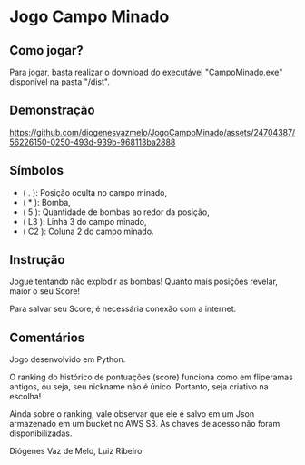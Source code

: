 # Jogo Campo Minado

## Como jogar?
Para jogar, basta realizar o download do executável "CampoMinado.exe" disponível na pasta "/dist".

## Demonstração
https://github.com/diogenesvazmelo/JogoCampoMinado/assets/24704387/56226150-0250-493d-939b-968113ba2888

## Símbolos
* (   .   ): Posição oculta no campo minado,
* (   *   ): Bomba,
* (   5   ): Quantidade de bombas ao redor da posição,
* (   L3   ): Linha 3 do campo minado,
* (   C2   ): Coluna 2 do campo minado.

## Instrução
Jogue tentando não explodir as bombas! Quanto mais posições revelar, maior o seu Score!

Para salvar seu Score, é necessária conexão com a internet.

## Comentários
Jogo desenvolvido em Python.

O ranking do histórico de pontuações (score) funciona como em fliperamas antigos, ou seja, seu nickname não é único. Portanto, seja criativo na escolha! 

Ainda sobre o ranking, vale observar que ele é salvo em um Json armazenado em um bucket no AWS S3. As chaves de acesso não foram disponibilizadas.


Diógenes Vaz de Melo, Luiz Ribeiro

